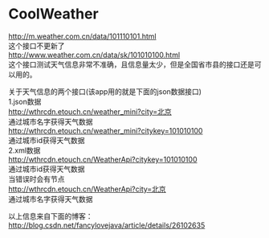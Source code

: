 # CoolWeather

http://m.weather.com.cn/data/101110101.html  
这个接口不更新了  
http://www.weather.com.cn/data/sk/101010100.html  
这个接口测试天气信息非常不准确，且信息量太少，但是全国省市县的接口还是可以用的。  

关于天气信息的两个接口(该app用的就是下面的json数据接口)  
1.json数据  
http://wthrcdn.etouch.cn/weather_mini?city=北京  
通过城市名字获得天气数据  
http://wthrcdn.etouch.cn/weather_mini?citykey=101010100  
通过城市id获得天气数据  
2.xml数据  
http://wthrcdn.etouch.cn/WeatherApi?citykey=101010100  
通过城市id获得天气数据  
当错误时会有<error>节点  
http://wthrcdn.etouch.cn/WeatherApi?city=北京  
通过城市名字获得天气数据  


以上信息来自下面的博客：http://blog.csdn.net/fancylovejava/article/details/26102635
